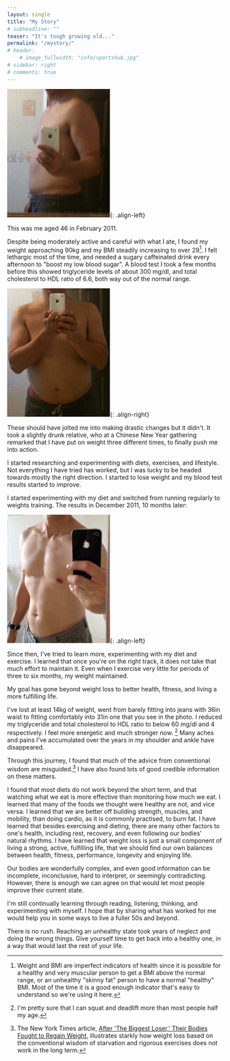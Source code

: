 ```yaml
---
layout: single
title: "My Story"
# subheadline: ""
teaser: "It's tough growing old..."
permalink: "/mystory/"
# header:
    # image_fullwidth: "info/sportshub.jpg"
# sidebar: right
# comments: true
---
```


![February 2011, when I started](/assets/images/201102-1.jpg){: .align-left}

This was me aged 46 in February 2011.

Despite being moderately active and careful with what I ate, I found my weight approaching 90kg and my BMI steadily increasing to over 29[^bmi].
I felt lethargic most of the time, and needed a sugary caffeinated drink every afternoon to "boost my low blood sugar".
A blood test I took a few months before this showed triglyceride levels of about 300 mg/dl, and total cholesterol to HDL ratio of 6.6, both way out of the normal range.

 ![February 2011, side view](/assets/images/201102-2.jpg){: .align-right}

These should have jolted me into making drastic changes but it didn't.
It took a slightly drunk relative, who at a Chinese New Year gathering remarked that I have put on weight three different times, to finally push me into action.

I started researching and experimenting with diets, exercises, and lifestyle.
Not everything I have tried has worked, but I was lucky to be headed towards mostly the right direction.
I started to lose weight and my blood test results started to improve.

I started experimenting with my diet and switched from running regularly to weights training.
The results in December 2011, 10 months later:

![December 2011, 10 months after I started](/assets/images/201112.jpg){: .align-left}

Since then, I've tried to learn more, experimenting with my diet and exercise.
I learned that once you're on the right track, it does not take that much effort to maintain it.
Even when I exercise very little for periods of three to six months, my weight maintained.

My goal has gone beyond weight loss to better health, fitness, and living a more fulfilling life.

I've lost at least 14kg of weight, went from barely fitting into jeans with 36in waist to fitting comfortably into 31in one that you see in the photo. I reduced my triglyceride and total cholesterol to HDL ratio to below 60 mg/dl and 4 respectively. I feel more energetic and much stronger now. [^weights] Many aches and pains I've accumulated over the years in my shoulder and ankle have disappeared.

Through this journey, I found that much of the advice from conventional wisdom are misguided.[^theBiggestLoser]
I have also found lots of good credible information on these matters.

I found that most diets do not work beyond the short term, and that watching what we eat is more effective than monitoring how much we eat.
I learned that many of the foods we thought were healthy are not, and vice versa.
I learned that we are better off building strength, muscles, and mobility, than doing cardio, as it is commonly practised, to burn fat.
I have learned that besides exercising and dieting, there are many other factors to one's health, including rest, recovery, and even following our bodies' natural rhythms.
I have learned that weight loss is just a small component of living a strong, active, fulfilling life, that we should find our own balances between health, fitness, performance, longevity and enjoying life.

Our bodies are wonderfully complex, and even good information can be incomplete, inconclusive, hard to interpret, or seemingly contradicting.
However, there is enough we can agree on that would let most people improve their current state.

I'm still continually learning through reading, listening, thinking, and experimenting with myself.
I hope that by sharing what has worked for me would help you in some ways to live a fuller 50s and beyond.

There is no rush.
Reaching an unhealthy state took years of neglect and doing the wrong things.
Give yourself time to get back into a healthy one, in a way that would last the rest of your life.




[^weights]: I'm pretty sure that I can squat and deadlift more than most people half my age.

[^theBiggestLoser]: The New York Times article, [After 'The Biggest Loser,' Their Bodies Fought to Regain Weight](http://www.nytimes.com/2016/05/02/health/biggest-loser-weight-loss.html), illustrates starkly how weight loss based on the conventional wisdom of starvation and rigorous exercises does not work in the long term.

[^bmi]: Weight and BMI are imperfect indicators of health since it is possible for a healthy and very muscular person to get a BMI above the normal range, or an unhealthy "skinny fat" person to have a normal "healthy" BMI. Most of the time it is a good enough indicator that's easy to understand so we're using it here.